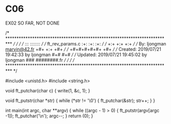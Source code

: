 # C06
EX02 SO FAR, NOT DONE


/* ************************************************************************** */
/*                                                                            */
/*                                                        :::      ::::::::   */
/*   ft_rev_params.c                                    :+:      :+:    :+:   */
/*                                                    +:+ +:+         +:+     */
/*   By: ljongman <marvin@42.fr>                    +#+  +:+       +#+        */
/*                                                +#+#+#+#+#+   +#+           */
/*   Created: 2019/07/21 19:42:33 by ljongman          #+#    #+#             */
/*   Updated: 2019/07/21 19:45:02 by ljongman         ###   ########.fr       */
/*                                                                            */
/* ************************************************************************** */

#include <unistd.h>
#include <string.h>

void	ft_putchar(char c)
{
	write(1, &c, 1);
}

void	ft_putstr(char *str)
{
	while (*str != '\0')
	{
		ft_putchar(&str);
		str++;
	}
}

int		main(int argc, char **argv)
{
	while ((argc - 1) > 0)
	{
	ft_putstr(argv[argc -1]);
	ft_putchar('\n');
	argc--;
	}
	return (0);
}
